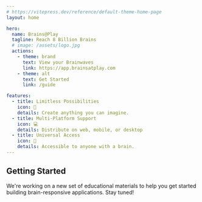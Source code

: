 ```yaml
---
# https://vitepress.dev/reference/default-theme-home-page
layout: home

hero:
  name: Brains@Play
  tagline: Reach 8 Billion Brains
  # image: /assets/logo.jpg
  actions:
    - theme: brand
      text: View your Brainwaves
      link: https://app.brainsatplay.com
    - theme: alt
      text: Get Started
      link: /guide

features:
  - title: Limitless Possibilities
    icon: 🔮
    details: Create anything you can imagine.
  - title: Multi-Platform Support
    icon: 💻
    details: Distribute on web, mobile, or desktop
  - title: Universal Access
    icon: 🧠
    details: Accessible to anyone with a brain.
---
```



## Getting Started
We're working on a new set of educational materials to help you get started building brain-responsive applications. Stay tuned!

<!-- 
You can start building with Brain@Play right away using `npm`!

```sh
npm install brainsatplay
``` -->